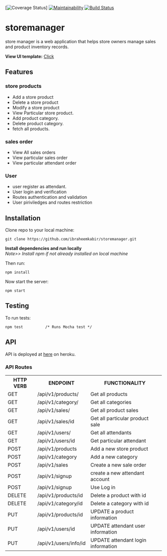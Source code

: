 [![Coverage Status](https://coveralls.io/github/ibraheemkabir/storemanager?branch=develop)]
[![Maintainability](https://api.codeclimate.com/v1/badges/841601697d850f317d67/maintainability)](https://codeclimate.com/github/ibraheemkabir/storemanager/maintainability)
[![Build Status](https://travis-ci.org/ibraheemkabir/storemanager.svg?branch=develop)](https://travis-ci.org/ibraheemkabir/storemanager)

# storemanager

store manager is a web application that helps store owners manage sales and product inventory records.

**View UI template:** [Click](https://ibraheemkabir.github.io/storemanager/)

## Features

### store products

- Add a store product
- Delete a store product
- Modify a store product
- View Particular store product.
- Add product category.
- Delete product category.
- fetch all products.

### sales order
- View All sales orders
- View particular sales order
- View particular attendant order

### User
- user register as attendant.
- User login and verification
- Routes authentication and validation
- User piriviledges and routes restriction


## Installation

Clone repo to your local machine:

```git
git clone https://github.com/ibraheemkabir/storemanager.git
```

**Install dependencies and run locally**<br/>
*Note>> Install npm if not already installed on local machine*

Then run:

```npm
npm install
```
Now start the server:

```npm
npm start
```

## Testing

To run tests:

```npm
npm test          /* Runs Mocha test */
```

## API

API is deployed at [here](https://store-maneger.herokuapp.com/) on heroku.

### API Routes

<table>
	<tr>
		<th>HTTP VERB</th>
		<th>ENDPOINT</th>
		<th>FUNCTIONALITY</th>
	</tr>
	<tr>
		<td>GET</td>
		<td>/api/v1/products/</td> 
		<td>Get all products</td>
	</tr>
	<tr>
		<td>GET</td>
		<td>/api/v1/category/</td> 
		<td>Get all categories</td>
	</tr>
	<tr>
		<td>GET</td>
		<td>/api/v1/sales/</td> 
		<td>Get all product sales</td>
	</tr>
	<tr>
		<td>GET</td>
		<td>/api/v1/sales/id</td> 
		<td>Get all particular product sale</td>
	</tr>
	<tr>
		<td>GET</td>
		<td>/api/v1/users/</td> 
		<td>Get all attendants</td>
	</tr>
	<tr>
		<td>GET</td>
		<td>/api/v1/users/id</td> 
		<td>Get particular attendant</td>
	</tr>
	<tr>
		<td>POST</td>
		<td>/api/v1/products</td> 
		<td>Add a new store product</td>
	</tr>
	<tr>
		<td>POST</td>
		<td>/api/v1/category</td> 
		<td>Add a new category</td>
	</tr>
	<tr>
		<td>POST</td>
		<td>/api/v1/sales</td> 
		<td>Create a new sale order</td>
	</tr>
	<tr>
		<td>POST</td>
		<td>/api/v1/signup</td> 
		<td>create a new attendant account</td>
	</tr>
	<tr>
		<td>POST</td>
		<td>/api/v1/signup</td> 
		<td>Use Log in</td>
	</tr>
	<tr>
		<td>DELETE</td>
		<td>/api/v1/products/id</td> 
		<td>Delete a product with id </td>
	</tr>
	<tr>
		<td>DELETE</td>
		<td>/api/v1/category/id</td> 
		<td>Delete a category with id </td>
	</tr>
	<tr>
		<td>PUT</td>
			<td>/api/v1/products/id</td> 
		<td>UPDATE a product information</td>
	</tr>
	<td>PUT</td>
			<td>/api/v1/users/id</td> 
		<td>UPDATE attendant user information</td>
	</tr>
	<td>PUT</td>
			<td>/api/v1/users/info/id</td> 
		<td>UPDATE attendant login information</td>
	</tr>
</table>

